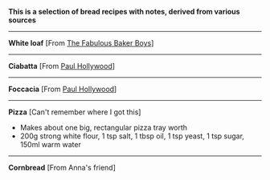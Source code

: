 **This is a selection of bread recipes with notes, derived from various sources**
***
**White loaf**
[From [The Fabulous Baker Boys](url)]
***
**Ciabatta**
[From [Paul Hollywood](url)]
***
**Foccacia**
[From [Paul Hollywood](url)]
***
**Pizza**
[Can't remember where I got this]
* Makes about one big, rectangular pizza tray worth
* 200g strong white flour, 1 tsp salt, 1 tbsp oil, 1 tsp yeast, 1 tsp sugar, 150ml warm water


***
**Cornbread**
[From Anna's friend]
